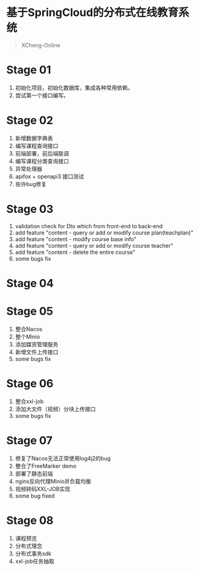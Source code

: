 # 基于SpringCloud的分布式在线教育系统

> XCheng-Online

# Stage 01
1. 初始化项目，初始化数据库，集成各种常用依赖。
2. 尝试第一个接口编写。

# Stage 02
1. 新增数据字典表
2. 编写课程查询接口
3. 前端部署，前后端联调
4. 编写课程分类查询接口
5. 异常处理器
6. apifox + openapi3 接口测试
7. 些许bug修复

# Stage 03
1. validation check for Dto which from front-end to back-end
2. add feature "content - query or add or modify course plan(teachplan)"
3. add feature "content - modify course base info"
4. add feature "content - query or add or modify course teacher"
5. add feature "content - delete the entire course"
6. some bugs fix

# Stage 04

# Stage 05
1. 整合Nacos
2. 整个Minio
3. 添加媒资管理服务
4. 新增文件上传接口
5. some bugs fix

# Stage 06
1. 整合xxl-job
2. 添加大文件（视频）分块上传接口
3. some bugs fix

# Stage 07
1. 修复了Nacos无法正常使用log4j2的bug
2. 整合了FreeMarker demo
3. 部署了静态前端
4. nginx反向代理Minio并负载均衡
5. 视频转码XXL-JOB实现
6. some bug fixed

# Stage 08
1. 课程预览
2. 分布式理念
3. 分布式事务sdk
4. xxl-job任务抽取